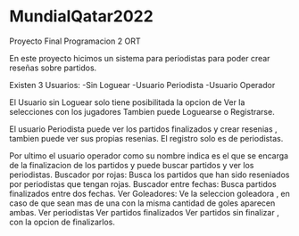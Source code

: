 # MundialQatar2022
Proyecto Final Programacion 2 ORT

En este proyecto hicimos un sistema para periodistas para poder crear reseñas sobre partidos.

Existen 3 Usuarios: 
            -Sin Loguear
            -Usuario Periodista
            -Usuario Operador
        
El Usuario sin Loguear solo tiene posibilitada la opcion de Ver la selecciones con los jugadores
Tambien puede Loguearse o Registrarse.

El usuario Periodista puede ver los partidos finalizados y crear resenias , tambien puede ver sus propias resenias.
El registro solo es de periodistas.

Por ultimo el usuario operador como su nombre indica es el que se encarga de la finalizacion de los partidos y puede buscar partidos y ver los periodistas.
Buscador por rojas: Busca los partidos que han sido reseniados por periodistas que tengan rojas.
Buscador entre fechas: Busca partidos finalizados entre dos fechas.
Ver Goleadores: Ve la seleccion goleadora , en caso de que sean mas de una con la misma cantidad de goles aparecen ambas.
Ver periodistas
Ver partidos finalizados
Ver partidos sin finalizar , con la opcion de finalizarlos.
